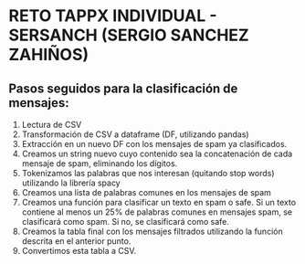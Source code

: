 # RETO TAPPX INDIVIDUAL - SERSANCH (SERGIO SANCHEZ ZAHIÑOS)
## Pasos seguidos para la clasificación de mensajes:
1. Lectura de CSV
2. Transformación de CSV a dataframe (DF, utilizando pandas)
3. Extracción en un nuevo DF con los mensajes de spam ya clasificados.
4. Creamos un string nuevo cuyo contenido sea la concatenación de cada mensaje
de spam, eliminando los dígitos.
5. Tokenizamos las palabras que nos interesan (quitando stop words) utilizando
la librería spacy
6. Creamos una lista de palabras comunes en los mensajes de spam
7. Creamos una función para clasificar un texto en spam o safe. Si un texto
contiene al menos un 25% de palabras comunes en mensajes spam, se clasificará como
spam. Si no, se clasificará como safe.
8. Creamos la tabla final con los mensajes filtrados utilizando la función descrita
en el anterior punto.
9. Convertimos esta tabla a CSV.
